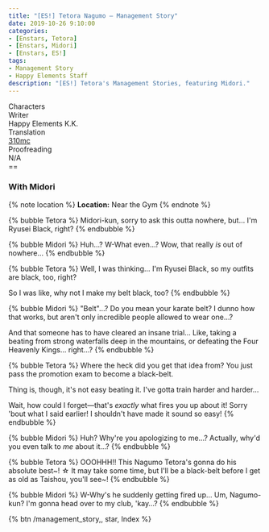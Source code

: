 ```yaml
---
title: "[ES!] Tetora Nagumo – Management Story"
date: 2019-10-26 9:10:00
categories:
- [Enstars, Tetora]
- [Enstars, Midori]
- [Enstars, ES!]
tags:
- Management Story
- Happy Elements Staff
description: "[ES!] Tetora's Management Stories, featuring Midori."
---
```

<div class="three-wrapper" style="--storyColor:#965e7d;--storyColor-rgb:150,94,125;--storyColor-h:326.8;--storyColor-s: 23%;--storyColor-l:47.8%;">
    <div class="info-area">
        <div class="info">
            <div class="info-item characters">
                <div class="label">
                    Characters
                </div>
                <div class="value">
								<a href="/categories/Enstars/Tetora" character="Tetora"></a>
                <a href="/categories/Enstars/Midori" character="Midori"></a>
                </div>
            </div>
            <div class="info-item one">
                <div class="label">
                    Writer
                </div>
                <div class="value">
                    Happy Elements K.K.
                </div>
            </div>
            <div class="info-item two">
                <div class="label">
                    Translation
                </div>
                <div class="value">
                    <a href="/about">310mc</a>
                </div>
            </div>
            <div class="info-item three">
                <div class="label">
                   Proofreading
                </div>
                <div class="value">
                   N/A
                </div>
            </div>
        </div>
    </div>
</div>

<!-- more -->
<link rel="stylesheet" href="">
==

### With Midori

{% note location %}
**Location:** Near the Gym
{% endnote %}

{% bubble Tetora %}
Midori-kun, sorry to ask this outta nowhere, but… I'm Ryusei Black, right?
{% endbubble %}

{% bubble Midori %}
Huh…? W-What even…? Wow, that really *is* out of nowhere…
{% endbubble %}

{% bubble Tetora %}
Well, I was thinking… I'm Ryusei Black, so my outfits are black, too, right?

So I was like, why not I make my belt black, too?
{% endbubble %}

{% bubble Midori %}
"Belt"…? Do you mean your karate belt? I dunno how that works, but aren't only incredible people allowed to wear one…?

And that someone has to have cleared an insane trial… Like, taking a beating from strong waterfalls deep in the mountains, or defeating the Four Heavenly Kings… right…?
{% endbubble %}

{% bubble Tetora %}
Where the heck did you get that idea from? You just pass the promotion exam to become a black-belt.

Thing is, though, it's not easy beating it. I've gotta train harder and harder…

Wait, how could I forget—that's *exactly* what fires you up about it! Sorry 'bout what I said earlier! I shouldn't have made it sound so easy!
{% endbubble %}

{% bubble Midori %}
Huh? Why're you apologizing to me…? Actually, why'd you even talk to *me* about it…?
{% endbubble %}

{% bubble Tetora %}
OOOHHH!! This Nagumo Tetora's gonna do his absolute best\~! ☆ It may take some time, but I'll be a black-belt before I get as old as Taishou, you'll see\~!
{% endbubble %}

{% bubble Midori %}
W-Why's he suddenly getting fired up… Um, Nagumo-kun? I'm gonna head over to my club, 'kay…?
{% endbubble %}

<div toc>{% btn /management_story,, star, Index %}</div>
